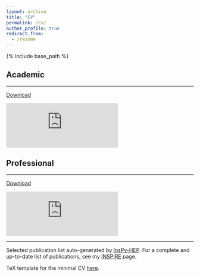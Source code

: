 ```yaml
---
layout: archive
title: "CV"
permalink: /cv/
author_profile: true
redirect_from:
  - /resume
---
```


{% include base_path %}


## Academic
---

[Download](https://mhostert.github.io/files/academic_CV.pdf)

<embed src="https://drive.google.com/viewerng/viewer?embedded=true&url=https://mhostert.github.io/files/academic_CV.pdf" height="120" type="application/pdf" target="_blank"/>

<!-- <iframe src="http://docs.google.com/gview?url=https://mhostert.github.io/files/academic_CV.pdf&embedded=true" 
style="width:600px; height:500px;" frameborder="0"></iframe> -->


## Professional
---

[Download](https://mhostert.github.io/files/professional_CV.pdf)

<embed src="https://drive.google.com/viewerng/viewer?embedded=true&url=https://mhostert.github.io/files/professional_CV.pdf" height="120" type="application/pdf" target="_blank"/>

<!-- <iframe src="http://docs.google.com/gview?url=https://mhostert.github.io/files/professional_CV.pdf&embedded=true" 
style="width:600px; height:500px;" frameborder="0"></iframe> -->

---

Selected publication list auto-generated by [InsPy-HEP](https://github.com/mhostert/inspy-hep).
For a complete and up-to-date list of publications, see my [INSPIRE](https://inspirehep.net/authors/1621061?ui-citation-summary=true) page.

TeX template for the minimal CV <a href="https://mhostert.github.io/files/cv_template.tex">here</a>.


<p>
<script>
 var lastmod = new Date(document.lastModified);
 var lastmodClean =('0' + (lastmod.getMonth()+1)).slice(-2) + "/" +  ('0' + lastmod.getDate()).slice(-2)+ "/" + lastmod.getFullYear().toString().substr(-2);
 document.write("Last updated on " + lastmodClean + ".");
</script>
</p>